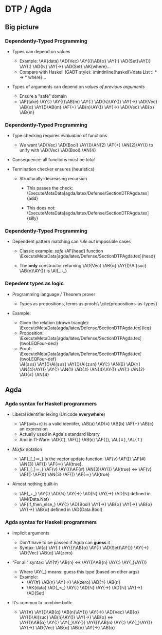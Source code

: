 DTP / Agda
==========

Big picture
-----------

### Dependently-Typed Programming ###

  * Types can depend on values
      + Example: \AK{data} \AD{Vec} \AY{(}\AB{α} \AY{:} \AD{Set}\AY{)} \AY{:} \AD{ℕ} \AY{→} \AD{Set} \AK{where}...
      + Compare with Haskell (GADT style): \mintinline{haskell}{data List :: * -> * where}...

  * Types of arguments can depend on _values of previous arguments_
      * Ensure a "safe" domain
      + \AF{take} \AY{:} \AY{(}\AB{m} \AY{:} \AD{ℕ}\AY{)} \AY{→}
        \AD{Vec} \AB{α} \AY{(}\AB{m} \AF{+} \AB{n}\AY{)} \AY{→} \AD{Vec} \AB{α} \AB{m}

### Dependently-Typed Programming ###

  * Type checking requires _evaluation_ of functions
      + We want \AD{Vec} \AD{Bool} \AY{(}\AN{2} \AF{+} \AN{2}\AY{)} to unify with
        \AD{Vec} \AD{Bool} \AN{4}

  * Consequence: all functions must be _total_

  * Termination checker ensures (heuristics)
      + Structurally-decreasing recursion
          - This passes the check: \
            \ExecuteMetaData[agda/latex/Defense/SectionDTPAgda.tex]{add}

          - This does not: \
            \ExecuteMetaData[agda/latex/Defense/SectionDTPAgda.tex]{silly}

### Dependently-Typed Programming ###

  * Dependent pattern matching can _rule out_ impossible cases
      + Classic example: _safe_ \AF{head} function \
        \ExecuteMetaData[agda/latex/Defense/SectionDTPAgda.tex]{head}

      + The **only** constructor returning \AD{Vec} \AB{α} \AY{(}\AI{suc} \AB{n}\AY{)}
        is \AI{\_∷\_}

### Depedent types as logic ###

  * Programming language / Theorem prover
      + Types as propositions, terms as proofs\ \cite{propositions-as-types}

  * Example:
      + Given the relation (drawn triangle): \
        \ExecuteMetaData[agda/latex/Defense/SectionDTPAgda.tex]{leq}
      + Proposition: \
        \ExecuteMetaData[agda/latex/Defense/SectionDTPAgda.tex]{twoLEQFour-decl}
      + Proof: \
        \ExecuteMetaData[agda/latex/Defense/SectionDTPAgda.tex]{twoLEQFour-def} \
        \AI{s≤s} \AY{(}\AI{s≤s} \AY{(}\AI{z≤n} \AY{:} \AN{0} \AD{≤} \AN{4}\AY{)}
        \AY{:} \AN{1} \AD{≤} \AN{4}\AY{)} \AY{:} \AN{2} \AD{≤} \AN{4}


Agda
----

### Agda syntax for Haskell programmers ###

  * Liberal identifier lexing (Unicode **everywhere**)
      + \AF{a≡b+c} is a valid identifer, \AB{a} \AD{≡} \AB{b} \AF{+} \AB{c} an expression
      + Actually used in Agda's standard library
      + And in Π-Ware: \AD{ℂ}, \AF{⟦} \AB{c} \AF{⟧}, \AL{⇓}, \AL{⇑}

  * _Mixfix_ notation
      + \AF{\_[\_]≔\_} is the vector update function:
        \AF{v} \AF{[} \AF{\#} \AN{3} \AF{]} \AF{≔} \AI{true}.
      * \AF{\_[\_]≔\_} \AF{v} \AY{(}\AF{\#} \AN{3}\AY{)} \AI{true} $\Longleftrightarrow$
        \AF{v} \AF{[} \AF{\#} \AN{3} \AF{]} \AF{≔} \AI{true}

  * Almost nothing built-in
      + \AF{\_+\_} \AY{:} \AD{ℕ} \AY{→} \AD{ℕ} \AY{→} \AD{ℕ} defined in \AM{Data.Nat}
      + \AF{if\_then\_else\_} \AY{:} \AD{Bool} \AY{→} \AB{α} \AY{→} \AB{α} \AY{→} \AB{α}
        defined in \AD{Data.Bool}

### Agda syntax for Haskell programmers ###

  * Implicit arguments
      + Don't have to be passed if Agda can **guess** it
      + Syntax: \AI{ε} \AY{:} \AY{\{}\AB{α} \AY{:} \AD{Set}\AY{\}} \AY{→} \AD{Vec} \AB{α} \AI{zero}

  * "For all" syntax: \AY{∀} \AB{n} $\Longleftrightarrow$ \AY{(}\AB{n} \AY{:} \AY{\_}\AY{)}
      + Where \AY{\_} means: guess this type (based on other args)
      + Example:
          - \AY{∀} \AB{n} \AY{→} \AI{zero} \AD{≤} \AB{n}
          - \AK{data} \AD{\_≤\_} \AY{:} \AD{ℕ} \AY{→} \AD{ℕ} \AY{→} \AD{Set}

  * It's common to combine both:
      + \AY{∀} \AY{\{}\AB{α} \AB{n}\AY{\}} \AY{→} \AD{Vec} \AB{α} \AY{(}\AI{suc} \AB{n}\AY{)}
        \AY{→} \AB{α} $\Longleftrightarrow$ \
        \AY{\{}\AB{α} \AY{:} \AY{\_}\AY{\}}
        \AY{\{}\AB{n} \AY{:} \AY{\_}\AY{\}} \AY{→} \AD{Vec} \AB{α} \AB{n} \AY{→} \AB{α}
